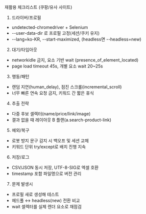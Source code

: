재활용 체크리스트 (쿠팡/유사 사이트)

1) 드라이버/프로필
- undetected-chromedriver + Selenium
- --user-data-dir 로 프로필 고정(세션/쿠키 유지)
- --lang=ko-KR, --start-maximized, (headless면 --headless=new)

2) 대기/타임아웃
- networkidle 금지, 요소 기반 wait (presence_of_element_located)
- page load timeout 45s, 개별 요소 wait 20~25s

3) 행동/패턴
- 랜덤 지연(human_delay), 점진 스크롤(incremental_scroll)
- 너무 빠른 연속 요청 금지, 키워드 간 짧은 휴식

4) 추출 전략
- 다중 후보 셀렉터(name/price/link/image)
- 결과 없을 때 레이아웃 B 플랜(a.search-product-link)

5) 예외/복구
- 로봇 방지 문구 감지 시 백오프 및 세션 교체
- 키워드 단위 try/except로 배치 진행 지속

6) 저장/로그
- CSV/JSON 동시 저장, UTF-8-SIG로 엑셀 호환
- timestamp 포함 파일명으로 버전 관리

7) 문제 발생시
- 프로필 새로 생성해 테스트
- 헤드풀 ↔ headless(new) 전환 비교
- wait 셀렉터를 실제 렌더 요소로 재점검
